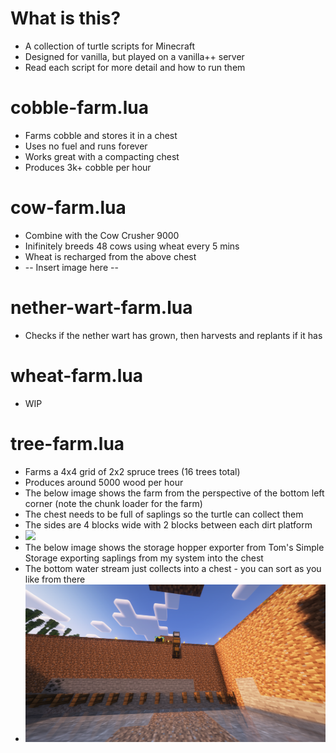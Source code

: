 # What is this?
- A collection of turtle scripts for Minecraft
- Designed for vanilla, but played on a vanilla++ server
- Read each script for more detail and how to run them

# cobble-farm.lua
- Farms cobble and stores it in a chest
- Uses no fuel and runs forever
- Works great with a compacting chest
- Produces 3k+ cobble per hour

# cow-farm.lua
- Combine with the Cow Crusher 9000
- Inifinitely breeds 48 cows using wheat every 5 mins
- Wheat is recharged from the above chest
- -- Insert image here --

# nether-wart-farm.lua
- Checks if the nether wart has grown, then harvests and replants if it has

# wheat-farm.lua
- WIP

# tree-farm.lua
- Farms a 4x4 grid of 2x2 spruce trees (16 trees total)
- Produces around 5000 wood per hour
- The below image shows the farm from the perspective of the bottom left corner (note the chunk loader for the farm)
- The chest needs to be full of saplings so the turtle can collect them
- The sides are 4 blocks wide with 2 blocks between each dirt platform
- ![](img/2025-07-06_17.29.09.png)
- The below image shows the storage hopper exporter from Tom's Simple Storage exporting saplings from my system into the chest
- The bottom water stream just collects into a chest - you can sort as you like from there
- ![](img/2025-07-06_17.29.20.png)
